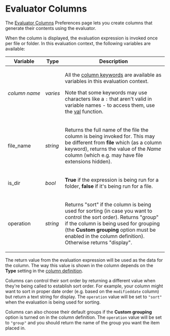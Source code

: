 # Evaluator Columns

The [Evaluator Columns](/Manual/preferences/preferences_categories/file_display_columns/evaluator_columns.md) Preferences page lets you create columns that generate their contents using the evaluator.

When the column is displayed, the evaluation expression is invoked once per file or folder. In this evaluation context, the following variables are available:

<table>
<thead><tr><th>
Variable</th><th>
Type</th><th>
Description
</th></tr></thead><tbody><tr><td>

<nobr>*column name*</nobr></td><td>

*varies*</td><td>

All the [column keywords](/Manual/reference/metadata_keywords/keywords_for_columns.md) are available as variables in this evaluation context.

Note that some keywords may use characters like a `:` that aren't valid in variable names - to access them, use the [val](/Manual/reference/evaluator/val.md) function.
</td></tr><tr><td>
file_name</td><td>

*string*</td><td>

Returns the full name of the file the column is being invoked for. This may be different from **file** which (as a column keyword), returns the value of the *Name* column (which e.g. may have file extensions hidden).
</td></tr><tr><td>
is_dir</td><td>

*bool*</td><td>

**True** if the expression is being run for a folder, **false** if it's being run for a file.
</td></tr><tr><td>
operation</td><td>

*string*</td><td>

Returns "sort" if the column is being used for sorting (in case you want to control the sort order). Returns "group" if the column is being used for grouping (the **Custom grouping** option must be enabled in the column definition). Otherwise returns "display".
</td></tr></tbody>
</table>

The return value from the evaluation expression will be used as the data for the column. The way this value is shown in the column depends on the **Type** setting in the [column definition](/Manual/preferences/preferences_categories/file_display_columns/evaluator_columns.md).

Columns can control their sort order by returning a different value when they're being called to establish sort order. For example, your column might want to sort in proper date order (e.g. based on the `modifieddate` column) but return a text string for display. The `operation` value will be set to `"sort"` when the evaluation is being used for sorting.

Columns can also choose their default groups if the **Custom grouping** option is turned on in the column definition. The `operation` value will be set to `"group"` and you should return the name of the group you want the item placed in.
